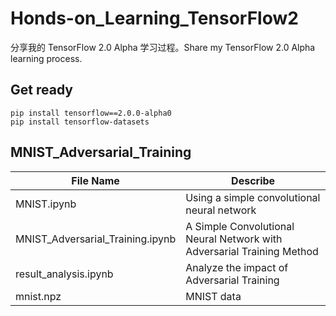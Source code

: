 # Honds-on_Learning_TensorFlow2
分享我的 TensorFlow 2.0 Alpha 学习过程。Share my TensorFlow 2.0 Alpha learning process.

## Get ready
```
pip install tensorflow==2.0.0-alpha0 
pip install tensorflow-datasets
```

## MNIST_Adversarial_Training
|File Name|Describe|
|-|-|
|MNIST.ipynb|Using a simple convolutional neural network|
|MNIST_Adversarial_Training.ipynb|A Simple Convolutional Neural Network with Adversarial Training Method|
|result_analysis.ipynb|Analyze the impact of Adversarial Training|
|mnist.npz|MNIST data|
